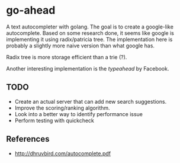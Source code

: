 # go-ahead
A text autocompleter with golang. The goal is to create a google-like
  autocomplete. Based on some research done, it seems like google is
  implementing it using radix/patricia tree. The implementation here is
  probably a slightly more naive version than what google has. 

Radix tree is more storage efficient than a trie (?). 

Another interesting implementation is the _typeahead_ by Facebook.


## TODO

- Create an actual server that can add new search suggestions. 
- Improve the scoring/ranking algorithm.
- Look into a better way to identify performance issue
- Perform testing with quickcheck

## References

- http://dhruvbird.com/autocomplete.pdf
